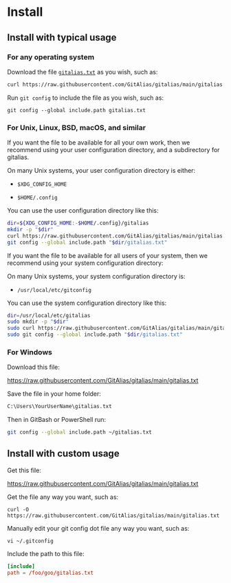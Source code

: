 # Install


## Install with typical usage


### For any operating system

Download the file [`gitalias.txt`](https://raw.githubusercontent.com/GitAlias/gitalias/main/gitalias.txt) as you wish, such as:

```sh
curl https://raw.githubusercontent.com/GitAlias/gitalias/main/gitalias.txt -o gitalias.txt
```

Run `git config` to include the file as you wish, such as:

```shell
git config --global include.path gitalias.txt
```


### For Unix, Linux, BSD, macOS, and similar

If you want the file to be available for all your own work, then we recommend using your user configuration directory, and a subdirectory for gitalias.

On many Unix systems, your user configuration directory is either:

* `$XDG_CONFIG_HOME`

* `$HOME/.config`

You can use the user configuration directory like this:

```sh
dir=${XDG_CONFIG_HOME:-$HOME/.config}/gitalias
mkdir -p "$dir"
curl https://raw.githubusercontent.com/GitAlias/gitalias/main/gitalias.txt -o "$dir/gitalias.txt"
git config --global include.path "$dir/gitalias.txt"
```

If you want the file to be available for all users of your system, then we recommend using your system configuration directory:

On many Unix systems, your system configuration directory is:

* `/usr/local/etc/gitconfig`

You can use the system configuration directory like this:

```sh
dir=/usr/local/etc/gitalias
sudo mkdir -p "$dir"
sudo curl https://raw.githubusercontent.com/GitAlias/gitalias/main/gitalias.txt -o "$dir/gitalias.txt"
sudo git config --global include.path "$dir/gitalias.txt"
```


### For Windows

Download this file:

<https://raw.githubusercontent.com/GitAlias/gitalias/main/gitalias.txt>

Save the file in your home folder: 

```sh
C:\Users\YourUserName\gitalias.txt
```

Then in GitBash or PowerShell run:

```sh
git config --global include.path ~/gitalias.txt
```

## Install with custom usage

Get this file:

<https://raw.githubusercontent.com/GitAlias/gitalias/main/gitalias.txt>

Get the file any way you want, such as:

```shell
curl -O https://raw.githubusercontent.com/GitAlias/gitalias/main/gitalias.txt
```

Manually edit your git config dot file any way you want, such as:

```shell
vi ~/.gitconfig
```

Include the path to this file:

```toml
[include]
path = /foo/goo/gitalias.txt
```
